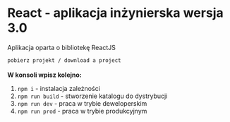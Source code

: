 # React - aplikacja inżynierska wersja 3.0
Aplikacja oparta o bibliotekę ReactJS

`pobierz projekt / download a project`
<br/>
<br/>
<b>W konsoli wpisz kolejno:</b>
<br/>
1) `npm i` - instalacja zależności
2) `npm run build` - stworzenie katalogu do dystrybucji
3) `npm run dev` - praca w trybie deweloperskim
4) `npm run prod` - praca w trybie produkcyjnym
